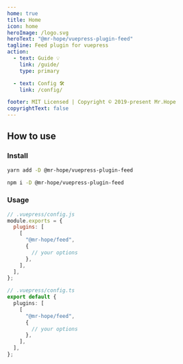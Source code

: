 ```yaml
---
home: true
title: Home
icon: home
heroImage: /logo.svg
heroText: "@mr-hope/vuepress-plugin-feed"
tagline: Feed plugin for vuepress
action:
  - text: Guide 💡
    link: /guide/
    type: primary

  - text: Config 🛠
    link: /config/

footer: MIT Licensed | Copyright © 2019-present Mr.Hope
copyrightText: false
---
```


## How to use

### Install

<CodeGroup>
<CodeGroupItem title="yarn">

```bash
yarn add -D @mr-hope/vuepress-plugin-feed
```

</CodeGroupItem>

<CodeGroupItem title="npm">

```bash
npm i -D @mr-hope/vuepress-plugin-feed
```

</CodeGroupItem>
</CodeGroup>

### Usage

<CodeGroup>
<CodeGroupItem title="js">

```js
// .vuepress/config.js
module.exports = {
  plugins: [
    [
      "@mr-hope/feed",
      {
        // your options
      },
    ],
  ],
};
```

</CodeGroupItem>

<CodeGroupItem title="ts">

```ts
// .vuepress/config.ts
export default {
  plugins: [
    [
      "@mr-hope/feed",
      {
        // your options
      },
    ],
  ],
};
```

</CodeGroupItem>
</CodeGroup>

